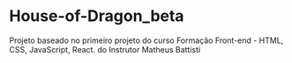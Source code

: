 # House-of-Dragon_beta
Projeto baseado no primeiro projeto do curso  Formação Front-end - HTML, CSS, JavaScript, React.  do Instrutor Matheus Battisti
